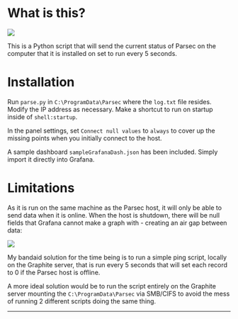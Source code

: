 # What is this?

![](https://i.imgur.com/EKjvtTU.png)

This is a Python script that will send the current status of Parsec on the computer that it is installed on set to run every 5 seconds.

# Installation

Run `parse.py` in `C:\ProgramData\Parsec` where the `log.txt` file resides. Modify the IP address as necessary. Make a shortcut to run on startup inside of `shell:startup`.

In the panel settings, set `Connect null values` to `always` to cover up the missing points when you initially connect to the host. 

A sample dashboard `sampleGrafanaDash.json` has been included. Simply import it directly into Grafana.

# Limitations

As it is run on the same machine as the Parsec host, it will only be able to send data when it is online. When the host is shutdown, there will be null fields that Grafana cannot make a graph with - creating an air gap between data:

![](https://i.imgur.com/FspFZI7.png)

My bandaid solution for the time being is to run a simple ping script, locally on the Graphite server, that is run every 5 seconds that will set each record to 0 if the Parsec host is offline. 

A more ideal solution would be to run the script entirely on the Graphite server mounting the `C:\ProgramData\Parsec` via SMB/CIFS to avoid the mess of running 2 different scripts doing the same thing.

***